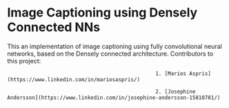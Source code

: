 # Image Captioning using Densely Connected NNs 
This an implementation of image captioning using fully convolutional neural networks, based on the Densely connected architecture. 
Contributors to this project:

													1. [Marios Aspris](https://www.linkedin.com/in/mariosaspris/)
													
													2. [Josephine Andersson](https://www.linkedin.com/in/josephine-andersson-15810781/)
